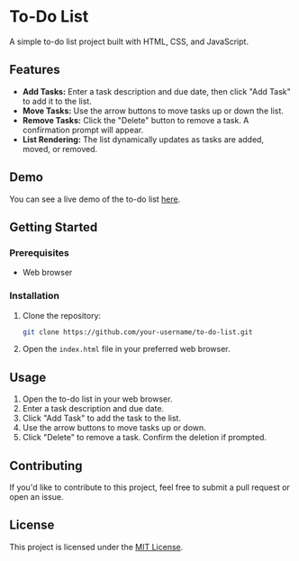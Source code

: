 # To-Do List

A simple to-do list project built with HTML, CSS, and JavaScript.

## Features

- **Add Tasks:** Enter a task description and due date, then click "Add Task" to add it to the list.
- **Move Tasks:** Use the arrow buttons to move tasks up or down the list.
- **Remove Tasks:** Click the "Delete" button to remove a task. A confirmation prompt will appear.
- **List Rendering:** The list dynamically updates as tasks are added, moved, or removed.

## Demo

You can see a live demo of the to-do list [here](https://output.jsbin.com/wabalij/1).

## Getting Started

### Prerequisites

- Web browser

### Installation

1. Clone the repository:

    ```bash
    git clone https://github.com/your-username/to-do-list.git
    ```

2. Open the `index.html` file in your preferred web browser.

## Usage

1. Open the to-do list in your web browser.
2. Enter a task description and due date.
3. Click "Add Task" to add the task to the list.
4. Use the arrow buttons to move tasks up or down.
5. Click "Delete" to remove a task. Confirm the deletion if prompted.

## Contributing

If you'd like to contribute to this project, feel free to submit a pull request or open an issue.

## License

This project is licensed under the [MIT License](LICENSE).
